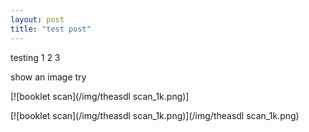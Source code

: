```yaml
---
layout: post
title: "test post"
---
```


testing 1 2 3

show an image try

[![booklet scan](/img/theasdl scan_1k.png)]

[![booklet scan](/img/theasdl scan_1k.png)](/img/theasdl scan_1k.png)
